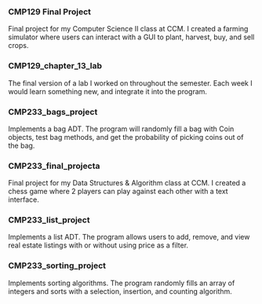 ### CMP129 Final Project
Final project for my Computer Science II class at CCM. I created a farming simulator where users can interact with a GUI to plant, harvest, buy, and sell crops.

### CMP129_chapter_13_lab
The final version of a lab I worked on throughout the semester. Each week I would learn something new, and integrate it into the program.

### CMP233_bags_project
Implements a bag ADT. The program will randomly fill a bag with Coin objects, test bag methods, and get the probability of picking coins out of the bag.

### CMP233_final_projecta
Final project for my Data Structures & Algorithm class at CCM. I created a chess game where 2 players can play against each other with a text interface.

### CMP233_list_project
Implements a list ADT. The program allows users to add, remove, and view real estate listings with or without using price as a filter. 

### CMP233_sorting_project
Implements sorting algorithms. The program randomly fills an array of integers and sorts with a selection, insertion, and counting algorithm.
